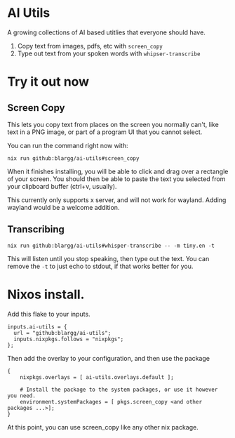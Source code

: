 # AI Utils

A growing collections of AI based utitlies that everyone should have.

1. Copy text from images, pdfs, etc with `screen_copy`
2. Type out text from your spoken words with `whipser-transcribe`

# Try it out now

## Screen Copy

This lets you copy text from places on the screen you normally can't, like text in a PNG image, or part of a program UI that you cannot select.

You can run the command right now with:

```
nix run github:blargg/ai-utils#screen_copy
```

When it finishes installing, you will be able to click and drag over a rectangle of your screen. You should then be able to paste the text you selected from your clipboard buffer (ctrl+v, usually).

This currently only supports x server, and will not work for wayland. Adding wayland would be a welcome addition.

## Transcribing

```
nix run github:blargg/ai-utils#whisper-transcribe -- -m tiny.en -t
```

This will listen until you stop speaking, then type out the text. You can remove the `-t` to just echo to stdout, if that works better for you.

# Nixos install.

Add this flake to your inputs.

```
inputs.ai-utils = {
  url = "github:blargg/ai-utils";
  inputs.nixpkgs.follows = "nixpkgs";
};
```

Then add the overlay to your configuration, and then use the package

```
{
    nixpkgs.overlays = [ ai-utils.overlays.default ];

    # Install the package to the system packages, or use it however you need.
    environment.systemPackages = [ pkgs.screen_copy <and other packages ...>];
}
```

At this point, you can use screen_copy like any other nix package.
